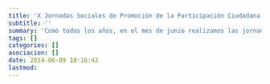```yaml
---
title: 'X Jornadas Sociales de Promoción de la Participación Ciudadana'
subtitle: ''
summary: 'Como todos los años, en el mes de junio realizamos las jornadas sociales de promoción de la participación ciudadana donde organizamos múltiples actividades sobre temas y problemáticas actuales e invitamos a todo el mundo a participar activamente. Este año nos centraremos en la soberanía local. '
tags: []
categories: []
asociacion: []
date: 2014-06-09 18:16:42
lastmod:
---
```



